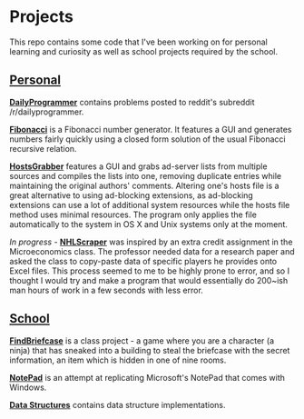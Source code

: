 Projects
========

This repo contains some code that I've been working on for personal learning and curiosity as well as school projects required by the school.

<a href="https://github.com/victorkwak/Projects/tree/master/Personal">Personal</a>
----------------------------------------------------------------------------------

**<a href="https://github.com/victorkwak/Projects/tree/master/Personal/DailyProgrammer">DailyProgrammer</a>** contains problems posted to reddit's subreddit /r/dailyprogrammer.

**<a href="https://github.com/victorkwak/Projects/tree/master/Personal/Fibonacci/src">Fibonacci</a>** is a Fibonacci number generator. It features a GUI and generates numbers fairly quickly using a closed form solution of the usual Fibonacci recursive relation.

**<a href="https://github.com/victorkwak/Projects/tree/master/Personal/HostsGrabber/src">HostsGrabber**</a> features a GUI and grabs ad-server lists from multiple sources and compiles the lists into one, removing duplicate entries while maintaining the original authors' comments. Altering one's hosts file is a great alternative to using ad-blocking extensions, as ad-blocking extensions can use a lot of additional system resources while the hosts file method uses minimal resources. The program only applies the file automatically to the system in OS X and Unix systems only at the moment.

*In progress* - **<a href="https://github.com/victorkwak/Projects/tree/master/Personal/NHLScraper/src">NHLScraper</a>** was inspired by an extra credit assignment in the Microeconomics class. The professor needed data for a research paper and asked the class to copy-paste data of specific players he provides onto Excel files. This process seemed to me to be highly prone to error, and so I thought I would try and make a program that would essentially do 200~ish man hours of work in a few seconds with less error. 

<a href="https://github.com/victorkwak/Projects/tree/master/School">School</ka>
------------------------------------------------------------------------------

**<a href="https://github.com/victorkwak/Projects/tree/master/School/FindBriefcase/src">FindBriefcase</a>** is a class project - a game where you are a character (a ninja) that has sneaked into a building to steal the briefcase with the secret information, an item which is hidden in one of nine rooms.

**<a href="https://github.com/victorkwak/Projects/tree/master/School/NotePad/src">NotePad</a>** is an attempt at replicating Microsoft's NotePad that comes with Windows. 

**<a href="https://github.com/victorkwak/Projects/tree/master/School/Data%20Structures">Data Structures</a>** contains data structure implementations.
